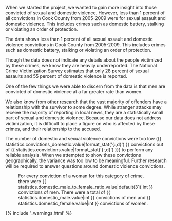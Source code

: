 When we started the project, we wanted to gain more insight into those convicted of sexual and domestic violence. However, less than 1 percent of all convictions in Cook County from 2005-2009 were for sexual assault and domestic violence. This includes crimes such as domestic battery, stalking or violating an order of protection. 

The data shows less than 1 percent of all sexual assault and domestic violence convictions in Cook County from 2005-2009. This includes crimes such as domestic battery, stalking or violating an order of protection. 

Though the data does not indicate any details about the people victimized by these crimes, we know they are heavily underreported. The National Crime Victimization Survey estimates that only 28 percent of sexual assaults and 55 percent of domestic violence is reported. 

One of the few things we were able to discern from the data is that men are convicted of domestic violence at a far greater rate than women. 

We also know from [other research](https://rainn.org/get-information/statistics/sexual-assault-offenders) that the vast majority of offenders have a relationship with the survivor to some degree. While stranger attacks may receive the majority of reporting in local news, they are a statistically small part of sexual and domestic violence. Because our data does not address victimization, it is difficult to place a figure on who is affected by these crimes, and their relationship to the accused. 

The number of domestic and sexual violence convictions were too low ({{ statistics.convictions_domestic.value|format_stat('{:,d}') }} convictions out of {{ statistics.convictions.value|format_stat('{:,d}') }}) to perform any reliable analysis. When we attempted to show these convictions geographically, the variance was too low to be meaningful. Further research will be required to answer questions around domestic violence convictions. 


<figure id="affecting-women-viz-container">
  <div class="viz-container"></div>
  <figcaption>For every conviction of a woman for this category of crime, there were {{ statistics.domestic_male_to_female_ratio.value|default(31)|int }} convictions of men. There were a total of {{ statistics.domestic_male.value|int }} convictions of men and {{ statistics.domestic_female.value|int }} convictions of women.</figcaption>
</figure>



{% include '_warnings.html' %}
